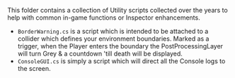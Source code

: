 This folder contains a collection of Utility scripts collected over the years to help with common in-game functions or Inspector enhancements.

* `BorderWarning.cs` is a script which is intended to be attached to a collider which defines your environment boundaries. Marked as a trigger, when the Player enters the boundary the PostProcessingLayer will turn Grey & a countdown 'till death will be displayed.
* `ConsoleGUI.cs` is simply a script which will direct all the Console logs to the screen.
